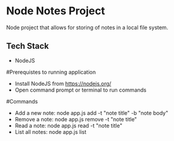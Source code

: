 # Node Notes Project #
Node project that allows for storing of notes in a local file system.

## Tech Stack ##
* NodeJS
 
#Prerequistes to running application
* Install NodeJS from https://nodejs.org/
* Open command prompt or terminal to run commands

#Commands
* Add a new note: node app.js add -t "note title" -b "note body"
* Remove a note: node app.js remove -t "note title"
* Read a note: node app.js read -t "note title"
* List all notes: node app.js list

